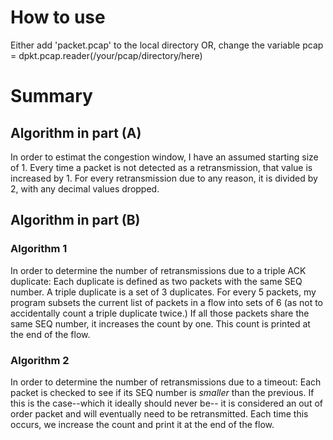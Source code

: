 # How to use
Either add 'packet.pcap' to the local directory OR,
change the variable pcap = dpkt.pcap.reader(/your/pcap/directory/here)

# Summary
## Algorithm in part (A)
In order to estimat the congestion window, I have an assumed starting size of 1. Every time a packet is not detected as a retransmission, that value is increased by 1. For every retransmission due to any reason, it is divided by 2, with any decimal values dropped.

## Algorithm in part (B)
### Algorithm 1
In order to determine the number of retransmissions due to a triple ACK duplicate:
Each duplicate is defined as two packets with the same SEQ number.
A triple duplicate is a set of 3 duplicates.
For every 5 packets, my program subsets the current list of packets in a flow into sets of 6 
(as not to accidentally count a triple duplicate twice.)
If all those packets share the same SEQ number, it increases the count by one.
This count is printed at the end of the flow.

### Algorithm 2
In order to determine the number of retransmissions due to a timeout:
Each packet is checked to see if its SEQ number is *smaller* than the previous.
If this is the case--which it ideally should never be-- it is considered
an out of order packet and will eventually need to be retransmitted. 
Each time this occurs, we increase the count and print it at the end of the flow.